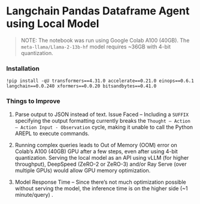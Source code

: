 # Langchain Pandas Dataframe Agent using Local Model

> NOTE: The notebook was run using Google Colab A100 (40GB). The `meta-llama/Llama-2-13b-hf` model requires ~36GB with 4-bit quantization.

### Installation

```
!pip install -qU transformers==4.31.0 accelerate==0.21.0 einops==0.6.1 langchain==0.0.240 xformers==0.0.20 bitsandbytes==0.41.0

```

### Things to Improve

1.	Parse output to JSON instead of text.
Issue Faced – Including a `SUFFIX` specifying the output formatting currently breaks the `Thought – Action – Action Input - Observation` cycle, making it unable to call the Python AREPL to execute commands. 

2.	Running complex queries leads to Out of Memory (OOM) error on Colab’s A100 (40GB) GPU after a few steps, even after using 4-bit quantization. Serving the local model as an API using vLLM (for higher throughput), DeepSpeed (ZeRO-2 or ZeRO-3) and/or Ray Serve (over multiple GPUs) would allow GPU memory optimization.

3.	Model Response Time – Since there’s not much optimization possible without serving the model, the inference time is on the higher side (~1 minute/query) .
